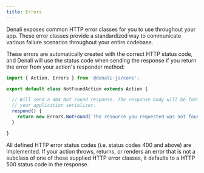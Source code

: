 ```yaml
---
title: Errors
---
```


Denali exposes common HTTP error classes for you to use throughout your app.
These error classes provide a standardized way to communicate various failure
scenarios throughout your entire codebase.

These errors are automatically created with the correct HTTP status code, and
Denali will use the status code when sending the response if you return the
error from your action's responder method:

```js
import { Action, Errors } from '@denali-js/core';

export default class NotFoundAction extends Action {

  // Will send a 404 Not Found response. The response body will be formatted by
  // your application serializer.
  respond() {
    return new Errors.NotFound('The resource you requested was not found');
  }

}
```

All defined HTTP error status codes (i.e. status codes 400 and above) are
implemented. If your action throws, returns, or renders an error that is not a
subclass of one of these supplied HTTP error classes, it defaults to a HTTP 500
status code in the response.